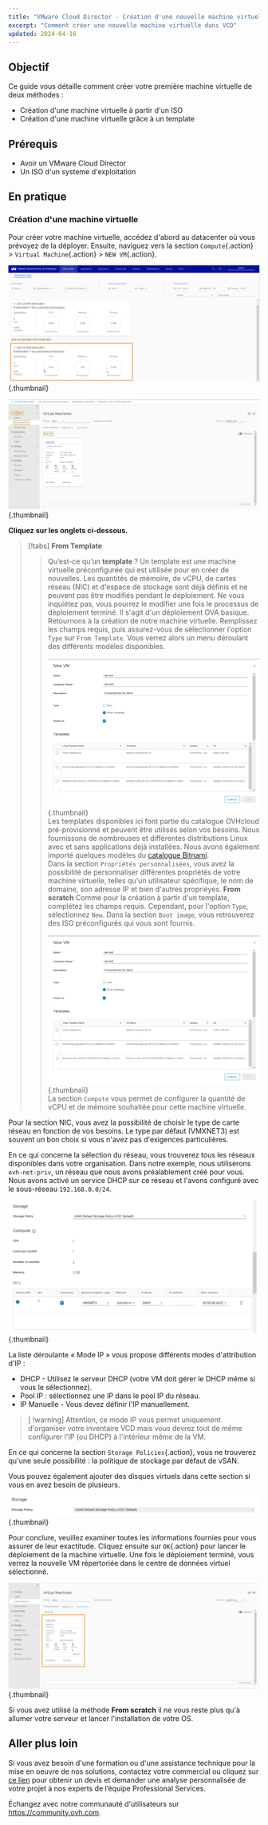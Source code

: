```yaml
---
title: "VMware Cloud Director - Création d'une nouvelle machine virtuelle"
excerpt: "Comment créer une nouvelle machine virtuelle dans VCD"
updated: 2024-04-16
---
```


## Objectif

Ce guide vous détaille comment créer votre première machine virtuelle de deux méthodes :

- Création d'une machine virtuelle à partir d'un ISO
- Création d'une machine virtuelle grâce à un template

## Prérequis

- Avoir un VMware Cloud Director
- Un ISO d'un systeme d'exploitation

## En pratique

### Création d'une machine virtuelle

Pour créer votre machine virtuelle, accédez d'abord au datacenter où vous prévoyez de la déployer. Ensuite, naviguez vers la section `Compute`{.action} > `Virtual Machine`{.action} > `NEW VM`{.action}.

![dashboard vcd](images/vcd-dashboard-vcd.png){.thumbnail}

![dashboard vm](images/vcd-vm-dashboad.png){.thumbnail}

**Cliquez sur les onglets ci-dessous.**

> [!tabs]
> **From Template**
>> Qu’est-ce qu’un **template** ? Un template est une machine virtuelle préconfigurée qui est utilisée pour en créer de nouvelles. Les quantités de mémoire, de vCPU, de cartes réseau (NIC) et d'espace de stockage sont déjà définis et ne peuvent pas être modifiés pendant le déploiement. Ne vous inquiétez pas, vous pourrez le modifier une fois le processus de déploiement terminé. Il s'agit d'un déploiement OVA basique.
>> Retournons à la création de notre machine virtuelle. Remplissez les champs requis, puis assurez-vous de sélectionner l'option `Type` sur `From Template`. Vous verrez alors un menu déroulant des différents modèles disponibles.<br><br>
>> ![Menu Vm Creation](images/vcd-creation-template-vm.png){.thumbnail}<br>
>> Les templates disponibles ici font partie du catalogue OVHcloud pré-provisionné et peuvent être utilisés selon vos besoins. Nous fournissons de nombreuses et différentes distributions Linux avec et sans applications déjà installées. Nous avons également importé quelques modèles du [catalogue Bitnami](https://bitnami.com/stacks/virtual-machine).<br>
>> Dans la section `Propriétés personnalisées`, vous avez la possibilité de personnaliser différentes propriétés de votre machine virtuelle, telles qu'un utilisateur spécifique, le nom de domaine, son adresse IP et bien d'autres propriéyés.
> **From scratch**
>> Comme pour la création à partir d'un template, complétez les champs requis. Cependant, pour l'option `Type`, sélectionnez `New`.
>> Dans la section `Boot image`, vous retrouverez des ISO préconfigurés qui vous sont fournis.<br><br>
>> ![Menu Vm Creation](images/vcd-creation-template-vm.png){.thumbnail}<br>
>> La section `Compute` vous permet de configurer la quantité de vCPU et de mémoire souhaitée pour cette machine virtuelle.

Pour la section NIC, vous avez la possibilité de choisir le type de carte réseau en fonction de vos besoins. Le type par défaut (VMXNET3) est souvent un bon choix si vous n'avez pas d'exigences particulières.

En ce qui concerne la sélection du réseau, vous trouverez tous les réseaux disponibles dans votre organisation. Dans notre exemple, nous utiliserons `ovh-net-priv`, un réseau que nous avons préalablement créé pour vous. Nous avons activé un service DHCP sur ce réseau et l'avons configuré avec le sous-réseau `192.168.0.0/24`.

![Creation VM Storage](images/vcd-creation-vm-network.png){.thumbnail}

La liste déroulante « Mode IP » vous propose différents modes d'attribution d'IP :

- DHCP - Utilisez le serveur DHCP (votre VM doit gérer le DHCP même si vous le sélectionnez).
- Pool IP : sélectionnez une IP dans le pool IP du réseau.
- IP Manuelle - Vous devez définir l'IP manuellement.

>[ !warning]
> Attention, ce mode IP vous permet uniquement d'organiser votre inventaire VCD mais vous devrez tout de même configurer l'IP (ou DHCP) à l'intérieur même de la VM.
>

En ce qui concerne la section `Storage Policies`{.action}, vous ne trouverez qu'une seule possibilité : la politique de stockage par défaut de vSAN.

Vous pouvez également ajouter des disques virtuels dans cette section si vous en avez besoin de plusieurs.

![Storage Policies](images/vcd-create-vm-storage-policies.png){.thumbnail}

Pour conclure, veuillez examiner toutes les informations fournies pour vous assurer de leur exactitude. Cliquez ensuite sur `OK`{.action} pour lancer le déploiement de la machine virtuelle. Une fois le déploiement terminé, vous verrez la nouvelle VM répertoriée dans le centre de données virtuel sélectionné.

![VM Template Created](images/vcd-vm-template-created.png){.thumbnail}

Si vous avez utilisé la méthode **From scratch** il ne vous reste plus qu'à allumer votre serveur et lancer l'installation de votre OS.

## Aller plus loin

Si vous avez besoin d'une formation ou d'une assistance technique pour la mise en oeuvre de nos solutions, contactez votre commercial ou cliquez sur [ce lien](https://www.ovhcloud.com/fr-ca/professional-services/) pour obtenir un devis et demander une analyse personnalisée de votre projet à nos experts de l’équipe Professional Services.

Échangez avec notre communauté d'utilisateurs sur <https://community.ovh.com>.